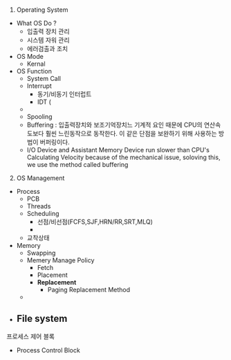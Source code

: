 ### 

1. Operating System
- What OS Do ?
  - 입출력 장치 관리
  - 시스템 자워 관리
  - 에러검출과 조치
- OS Mode
  - Kernal 
- OS Function
  - System Call
  - Interrupt
    - 동기/비동기 인터럽트
    - IDT ( 
  - 
  - Spooling
  - Buffering : 입출력장치와 보조기억장치느 기계적 요인 때문에 CPU의 연산속도보다 훨씬 느린동작으로 동작한다. 이 같은 단점을 보완하기 위해 사용하는 방법이 버퍼링이다.
  - I/O Device and Assistant Memory Device run slower than CPU's Calculating Velocity because of the mechanical issue, soloving this, we use the method called buffering 


2. OS Management

- Process
  - PCB
  - Threads
  - Scheduling
    - 선점/비선점(FCFS,SJF,HRN/RR,SRT,MLQ)
    - 
  - 교착상태
- Memory
  - Swapping
  - Memery Manage Policy
    - Fetch
    - Placement
    - **Replacement**
      - Paging Replacement Method
  - 
- File system
  - 
프로세스 제어 블록
- Process Control Block

